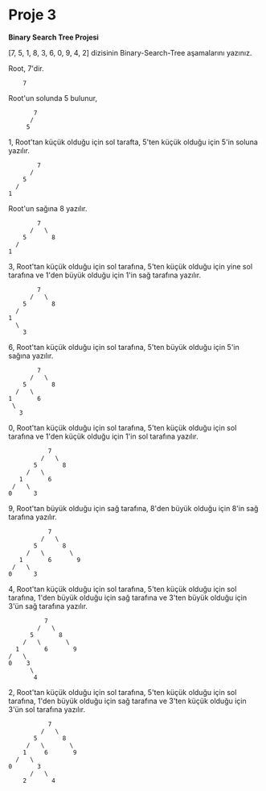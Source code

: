 #  Proje 3
**Binary Search Tree Projesi**

[7, 5, 1, 8, 3, 6, 0, 9, 4, 2] dizisinin Binary-Search-Tree aşamalarını yazınız.

Root, 7'dir.

		7

Root'un solunda 5 bulunur,

		   7
	      /
	     5

1, Root'tan küçük olduğu için sol tarafta, 5'ten küçük olduğu için 5'in soluna yazılır.

		    7
	      /
	    5
	  /
	1

Root'un sağına 8 yazılır.

		    7
	      /   \
	    5       8
	  /
	1

3, Root'tan küçük olduğu için sol tarafına, 5'ten küçük olduğu için yine sol tarafına ve 1'den büyük olduğu için 1'in sağ tarafına yazılır.

		    7
	      /   \
	    5       8
	  /
	1
      \
        3

6, Root'tan küçük olduğu için sol tarafına, 5'ten büyük olduğu için 5'in sağına yazılır.

		    7
	      /   \
	    5       8
	  /   \
	1       6
     \
       3

0, Root'tan küçük olduğu için sol tarafına, 5'ten küçük olduğu için sol tarafına ve 1'den küçük olduğu için 1'in sol tarafına yazılır.

		  	   7
	         /   \
	       5       8
	     /   \
	   1       6
     /   \
    0      3          




9, Root'tan büyük olduğu için sağ tarafına, 8'den büyük olduğu için 8'in sağ tarafına yazılır.

		       7
	         /   \
	       5       8
  	     /   \       \
	   1       6       9
     /   \
    0      3          




4, Root'tan küçük olduğu için sol tarafına, 5'ten küçük olduğu için sol tarafına, 1'den büyük olduğu için sağ tarafına ve 3'ten büyük olduğu için 3'ün sağ tarafına yazılır.

	
		      7
	        /   \
	      5       8
	    /   \       \
	  1       6       9
    /   \
    0    3
          \
	       4
            

  
  
  2, Root'tan küçük olduğu için sol tarafına, 5'ten küçük olduğu için sol tarafına, 1'den büyük olduğu için sağ tarafına ve 3'ten küçük olduğu için 3'ün sol tarafına yazılır.

		       7
	         /   \
	       5       8
	     /   \       \
    	1     6       9
      /   \
    0       3
          /   \
	    2       4  

    